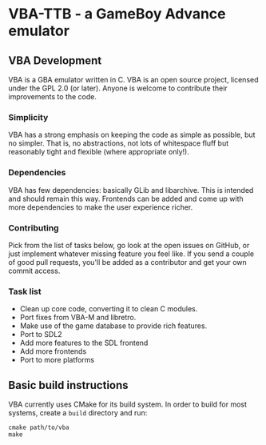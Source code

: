 VBA-TTB - a GameBoy Advance emulator
====================================

VBA Development
---------------
VBA is a GBA emulator written in C. VBA is an open source project, licensed under the GPL 2.0 (or later). Anyone is welcome to contribute their improvements to the code.

### Simplicity
VBA has a strong emphasis on keeping the code as simple as possible, but no simpler. That is, no abstractions, not lots of whitespace fluff but reasonably tight and flexible (where appropriate only!).

### Dependencies
VBA has few dependencies: basically GLib and libarchive. This is intended and should remain this way. Frontends can be added and come up with more dependencies to make the user experience richer.

### Contributing
Pick from the list of tasks below, go look at the open issues on GitHub, or just implement whatever missing feature you feel like. If you send a couple of good pull requests, you'll be added as a contributor and get your own commit access.

### Task list
- Clean up core code, converting it to clean C modules.
- Port fixes from VBA-M and libretro.
- Make use of the game database to provide rich features.
- Port to SDL2
- Add more features to the SDL frontend
- Add more frontends
- Port to more platforms

Basic build instructions
------------------------

VBA currently uses CMake for its build system. In order
to build for most systems, create a `build` directory and
run:

    cmake path/to/vba
    make
